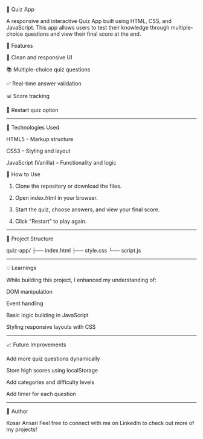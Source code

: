 🎯 Quiz App

A responsive and interactive Quiz App built using HTML, CSS, and JavaScript. This app allows users to test their knowledge through multiple-choice questions and view their final score at the end.



📌 Features

🎨 Clean and responsive UI

📚 Multiple-choice quiz questions

✅ Real-time answer validation

📊 Score tracking

🔄 Restart quiz option




---

🚀 Technologies Used

HTML5 – Markup structure

CSS3 – Styling and layout

JavaScript (Vanilla) – Functionality and logic



🔧 How to Use

1. Clone the repository or download the files.


2. Open index.html in your browser.


3. Start the quiz, choose answers, and view your final score.


4. Click "Restart" to play again.




---

📂 Project Structure

quiz-app/
├── index.html
├── style.css
└── script.js


---

💡 Learnings

While building this project, I enhanced my understanding of:

DOM manipulation

Event handling

Basic logic building in JavaScript

Styling responsive layouts with CSS



---

📈 Future Improvements

Add more quiz questions dynamically

Store high scores using localStorage

Add categories and difficulty levels

Add timer for each question



---

🧠 Author

Kosar Ansari
Feel free to connect with me on LinkedIn to check out more of my projects!

